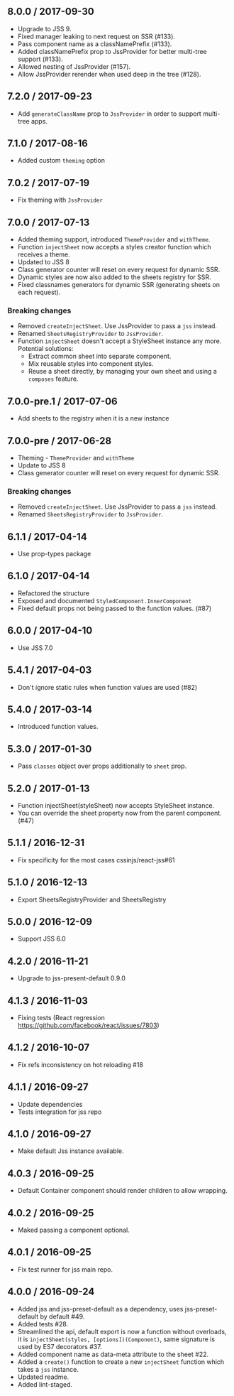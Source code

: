## 8.0.0 / 2017-09-30

- Upgrade to JSS 9.
- Fixed manager leaking to next request on SSR (#133).
- Pass component name as a classNamePrefix (#133).
- Added classNamePrefix prop to JssProvider for better multi-tree support (#133).
- Allowed nesting of JssProvider (#157).
- Allow JssProvider rerender when used deep in the tree (#128).

## 7.2.0 / 2017-09-23

- Add `generateClassName` prop to `JssProvider` in order to support multi-tree apps.

## 7.1.0 / 2017-08-16

- Added custom `theming` option

## 7.0.2 / 2017-07-19

- Fix theming with `JssProvider`

## 7.0.0 / 2017-07-13

- Added theming support, introduced `ThemeProvider` and  `withTheme`.
- Function `injectSheet` now accepts a styles creator function which receives a theme.
- Updated to JSS 8
- Class generator counter will reset on every request for dynamic SSR.
- Dynamic styles are now also added to the sheets registry for SSR.
- Fixed classnames generators for dynamic SSR (generating sheets on each request).

### Breaking changes

- Removed `createInjectSheet`. Use JssProvider to pass a `jss` instead.
- Renamed `SheetsRegistryProvider` to `JssProvider`.
- Function `injectSheet` doesn't accept a StyleSheet instance any more. Potential solutions:
  - Extract common sheet into separate component.
  - Mix reusable styles into component styles.
  - Reuse a sheet directly, by managing your own sheet and using a `composes` feature.

## 7.0.0-pre.1 / 2017-07-06

- Add sheets to the registry when it is a new instance

## 7.0.0-pre / 2017-06-28

- Theming - `ThemeProvider` and `withTheme`
- Update to JSS 8
- Class generator counter will reset on every request for dynamic SSR.

### Breaking changes

- Removed `createInjectSheet`. Use JssProvider to pass a `jss` instead.
- Renamed `SheetsRegistryProvider` to `JssProvider`.

## 6.1.1 / 2017-04-14

- Use prop-types package

## 6.1.0 / 2017-04-14

- Refactored the structure
- Exposed and documented `StyledComponent.InnerComponent`
- Fixed default props not being passed to the function values. (#87)

## 6.0.0 / 2017-04-10

- Use JSS 7.0

## 5.4.1 / 2017-04-03

- Don't ignore static rules when function values are used (#82)

## 5.4.0 / 2017-03-14

- Introduced function values.

## 5.3.0 / 2017-01-30

- Pass `classes` object over props additionally to `sheet` prop.

## 5.2.0 / 2017-01-13

- Function injectSheet(styleSheet) now accepts StyleSheet instance.
- You can override the sheet property now from the parent component. (#47)

## 5.1.1 / 2016-12-31

- Fix specificity for the most cases cssinjs/react-jss#61

## 5.1.0 / 2016-12-13

- Export SheetsRegistryProvider and SheetsRegistry

## 5.0.0 / 2016-12-09

- Support JSS 6.0

## 4.2.0 / 2016-11-21

- Upgrade to jss-present-default 0.9.0

## 4.1.3 / 2016-11-03

- Fixing tests (React regression https://github.com/facebook/react/issues/7803)

## 4.1.2 / 2016-10-07

-  Fix refs inconsistency on hot reloading #18

## 4.1.1 / 2016-09-27

- Update dependencies
- Tests integration for jss repo

## 4.1.0 / 2016-09-27

- Make default Jss instance available.

## 4.0.3 / 2016-09-25

- Default Container component should render children to allow wrapping.

## 4.0.2 / 2016-09-25

- Maked passing a component optional.

## 4.0.1 / 2016-09-25

- Fix test runner for jss main repo.

## 4.0.0 / 2016-09-24

- Added jss and jss-preset-default as a dependency, uses jss-preset-default by default #49.
- Added tests #28.
- Streamlined the api, default export is now a function without overloads, it is `injectSheet(styles, [options])(Component)`, same signature is used by ES7 decorators #37.
- Added component name as data-meta attribute to the sheet #22.
- Added a `create()` function to create a new `injectSheet` function which takes a `jss` instance.
- Updated readme.
- Added lint-staged.
